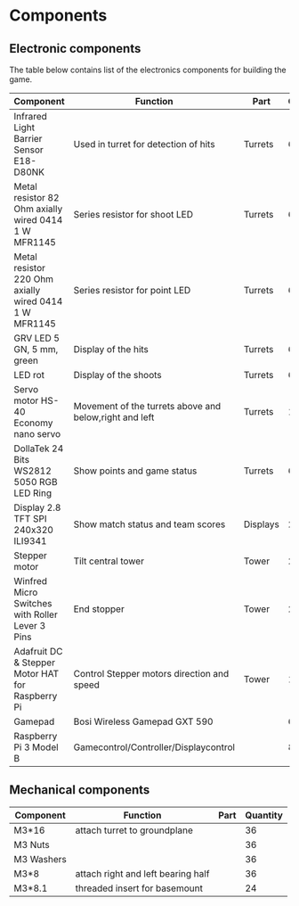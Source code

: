 # Components

## Electronic components

The table below contains list of the electronics components for building the game.


| Component | Function | Part | Quantity |
| --------------- | --------------- | --------------- |--------------- |
| Infrared Light Barrier Sensor E18-D80NK| Used in turret for detection of hits |Turrets| 6 |
| Metal resistor 82 Ohm axially wired 0414 1 W MFR1145 | Series resistor for shoot LED|Turrets| 6 |
|Metal resistor 220 Ohm axially wired 0414 1 W MFR1145| Series resistor for point LED |Turrets| 6 |
|GRV LED 5 GN, 5 mm, green| Display of the hits |Turrets| 6 |
|LED rot| Display of the shoots |Turrets|6 |
|Servo motor HS-40 Economy nano servo| Movement of the turrets above and below,right and left |Turrets |12 |
|DollaTek 24 Bits WS2812 5050 RGB LED Ring| Show points and game status|Turrets| 6 |
|Display 2.8 TFT SPI 240x320 ILI9341| Show match status and team scores | Displays|2|
|Stepper motor | Tilt central tower  |Tower|2|
|Winfred Micro Switches with Roller Lever 3 Pins |End stopper |Tower|2|
|Adafruit DC & Stepper Motor HAT for Raspberry Pi| Control Stepper motors direction and speed   |Tower |1 |
|Gamepad  | Bosi Wireless Gamepad GXT 590|| 6|
|Raspberry Pi 3 Model B| Gamecontrol/Controller/Displaycontrol | |8|


## Mechanical components 
| Component | Function | Part | Quantity |
| --------------- | --------------- | --------------- |--------------- |
| M3*16| attach turret to groundplane| | 36|
| M3 Nuts| | |36|
| M3 Washers| | |36|
| M3*8| attach right and left bearing half | |36|
| M3*8.1| threaded insert for basemount| |24| 
